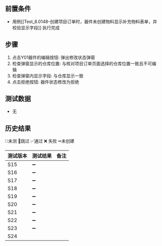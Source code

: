 
## 前置条件

- 用例[[Test_8.0148-创建项目订单时，器件未创建物料显示补充物料表单，并校验显示字段]] 执行完成

## 步骤

1.  点击Y01器件的编辑按钮: 弹出修改状态弹窗
2. 检查弹窗显示的仓库位置: 与核对项目订单页面选择的仓库位置一致且不可编辑
3. 检查弹窗内显示字段: 与仓库显示一致
4. 点击拒绝按钮: 器件状态修改为拒绝

## 测试数据

- 无

## 历史结果
 ◻️未测    🚫跳过     ✅通过    ❌ 失败    ➖未创建
  
| 测试版本 | 测试结果 | 备注  |
| ---- | ---- | --- |
| S15  | ➖    |     |
| S16  | ➖    |     |
| S17  | ➖    |     |
| S18  | ➖    |     |
| S19  | ➖    |     |
| S20  | ➖    |     |
| S21  | ➖    |     |
| S22  | ➖    |     |
| S23  | ➖    |     |
| S24  |      |     |
